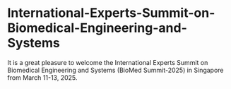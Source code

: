 # International-Experts-Summit-on-Biomedical-Engineering-and-Systems
It is a great pleasure to welcome the International Experts Summit on Biomedical Engineering and Systems (BioMed Summit-2025) in Singapore from March 11-13, 2025. 
